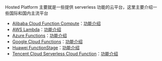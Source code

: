Hosted Platform 主要就是一些提供 serverless 功能的云平台，这里主要介绍一些国际和国内主流平台

* [Alibaba Cloud Function Compute](https://www.alibabacloud.com/products/function-compute)：[功能介绍](HostedPlatform/Alibaba.md)
* [AWS Lambda](https://aws.amazon.com/cn/lambda/)：[功能介绍](HostedPlatform/AWS.md)
* [Azure Functions](https://azure.microsoft.com/en-us/services/functions/)：[功能介绍](HostedPlatform/Azure.md)
* [Google Cloud Functions](https://cloud.google.com/functions/)：[功能介绍](HostedPlatform/Google.md)
* [Huawei FunctionStage](https://www.huaweicloud.com/en-us/product/functionstage.html)：[功能介绍](HostedPlatform/Huawei.md)
* [Tencent Cloud Serverless Cloud Function](https://cloud.tencent.com/product/scf)：[功能介绍](HostedPlatform/Tencent.md)